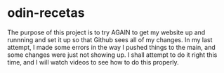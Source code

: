 # odin-recetas
The purpose of this project is to try AGAIN to get my website up and runnning and set it up so that Github sees all of my changes.
In my last attempt, I made some errors in the way I pushed things to the main, and some changes were just not showing up.
I shall attempt to do it right this time, and I will watch videos to see how to do this properly.
